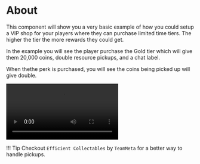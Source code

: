 # About

This component will show you a very basic example of how you could setup a VIP shop for your players where they can purchase limited time tiers.  The higher the tier the more rewards they could get.

In the example you will see the player purchase the Gold tier which will give them 20,000 coins, double resource pickups, and a chat label.

When thethe perk is purchased, you will see the coins being picked up will give double.

<video controls>
	<source src="/videos/vip-shop/example.mp4" type="video/mp4">
	Your browser does not support the video tag.
</video>

!!! Tip
	Checkout `Efficient Collectables` by `TeamMeta` for a better way to handle pickups.
